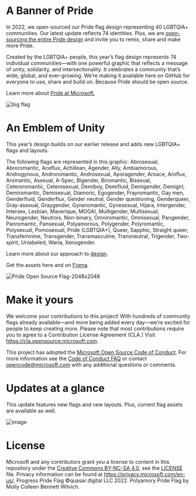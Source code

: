 # A Banner of Pride
In 2022, we open-sourced our Pride flag design representing 40 LGBTQIA+ communities. Our latest update reflects 74 identities. Plus, we are [open-sourcing the entire Pride design](https://github.com/microsoft/Pride) and invite you to remix, share and make more Pride.

Created by the LGBTQIA+ people, this year’s flag design represents 74 individual communities—with one powerful graphic that reflects a message of unity, solidarity, and intersectionality. It celebrates a community that’s wide, global, and ever-growing. We’re making it available here on GitHub for everyone to use, share and build on. Because Pride should be open source.

Learn more about [Pride at Microsoft.](https://unlocked.microsoft.com/pride/) 

![big flag](https://github.com/microsoft/Pride-flag/assets/113071293/e8b44208-8d09-4344-be25-52f1932f591d)





# An Emblem of Unity
This year’s design builds on our earlier release and adds new LGBTQIA+ flags and layouts.

The following flags are represented in this graphic: Abrosexual, Abroromantic, Aceflux, Achillean, Agender, Ally, Ambiamorous, Androgynous, Androromantic, Androsexual, Aporagender, Aroace, Aroflux, Aromantic, Asexual, A-Spec, Bigender, Biromantic, Bisexual, Ceteroromantic, Ceterosexual, Demiboy, Demifluid, Demigender, Demigirl, Demiromantic, Demisexual, Diamoric, Egogender, Frayromantic, Gay men, Genderfluid, Genderflux, Gender neutral, Gender questioning, Genderqueer, Gray-asexual, Graygender, Gyneromantic, Gynesexual, Hijara, Intergender, Intersex, Lesbian, Maverique, MOGAI, Multigender, Multisexual, Neurogender, Neutrois, Non-binary, Omniromantic, Omnisexual, Pangender, Panromantic, Pansexual, Polyamorous, Polygender, Polyromantic, Polysexual, Pomosexual, Pride (LGBTQIA+), Queer, Sapphic, Straight queer, Transfeminine, Transgender, Transmasculine, Transneutral, Trigender, Two-spirit, Unlabeled, Waria, Xenogender.

Learn more about our approach to [design](https://medium.com/microsoft-design/pride-should-be-open-source-e4eb50fae2f9).

Get the assets here and on [Figma](https://www.figma.com/community/file/1158808367098375909).

![Pride Open Source Flag-2048x2048](https://github.com/microsoft/Pride-flag/assets/113071293/0a8f6779-f72c-4327-a87c-2f23fcafc478)



# Make it yours

We welcome your contributions to this project! With hundreds of community flags already available—and more being added every day—we’re excited for people to keep creating more. Please note that most contributions require you to agree to a Contribution License Agreement (CLA.) Visit https://cla.opensource.microsoft.com.

This project has adopted the [Microsoft Open Source Code of Conduct](https://opensource.microsoft.com/codeofconduct/). For more information see the [Code of Conduct FAQ](https://opensource.microsoft.com/codeofconduct/faq/) or contact [opencode@microsoft.com](mailto:opencode@microsoft.com) with any additional questions or comments.

# Updates at a glance

This update features new flags and new layouts. Plus, current flag assets are available as well.

![image](https://github.com/microsoft/Pride-flag/assets/113071293/68ea0e4c-fb90-451c-8336-8fba1c49afcb)




# License

Microsoft and any contributors grant you a license to content in this repository under the [Creative Commons BY-NC-SA 4.0](https://creativecommons.org/licenses/by-nc-sa/4.0/legalcode), see the [LICENSE](LICENSE) file. Privacy information can be found at https://privacy.microsoft.com/en-us/. Progress Pride Flag ©quasar.digital LLC 2022. Polyamory Pride Flag by Molly Colleen Bennett Wilvich.
